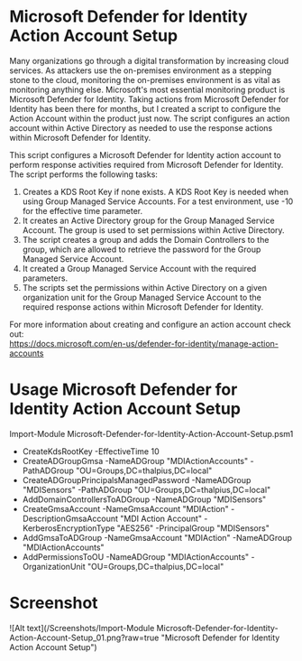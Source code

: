 # Microsoft Defender for Identity Action Account Setup

Many organizations go through a digital transformation by increasing cloud services. As attackers use the on-premises environment as a stepping stone to the cloud, monitoring the on-premises environment is as vital as monitoring anything else. Microsoft's most essential monitoring product is Microsoft Defender for Identity. Taking actions from Microsoft Defender for Identity has been there for months, but I created a script to configure the Action Account within the product just now. The script configures an action account within Active Directory as needed to use the response actions within Microsoft Defender for Identity.

This script configures a Microsoft Defender for Identity action account to perform response activities required from Microsoft Defender for Identity. The script performs the following tasks:
 
1. Creates a KDS Root Key if none exists. A KDS Root Key is needed when using Group Managed Service Accounts. For a test environment, use -10 for the effective time parameter.
2. It creates an Active Directory group for the Group Managed Service Account. The group is used to set permissions within Active Directory.
3. The script creates a group and adds the Domain Controllers to the group, which are allowed to retrieve the password for the Group Managed Service Account.
4. It created a Group Managed Service Account with the required parameters.
5. The scripts set the permissions within Active Directory on a given organization unit for the Group Managed Service Account to the required response actions within Microsoft Defender for Identity.

For more information about creating and configure an action account check out:\
https://docs.microsoft.com/en-us/defender-for-identity/manage-action-accounts

# Usage Microsoft Defender for Identity Action Account Setup

Import-Module Microsoft-Defender-for-Identity-Action-Account-Setup.psm1

- CreateKdsRootKey -EffectiveTime 10
- CreateADGroupGmsa -NameADGroup "MDIActionAccounts" -PathADGroup "OU=Groups,DC=thalpius,DC=local"
- CreateADGroupPrincipalsManagedPassword -NameADGroup "MDISensors" -PathADGroup "OU=Groups,DC=thalpius,DC=local"
- AddDomainControllersToADGroup -NameADGroup "MDISensors"
- CreateGmsaAccount -NameGmsaAccount "MDIAction" -DescriptionGmsaAccount "MDI Action Account" -KerberosEncryptionType "AES256" -PrincipalGroup "MDISensors"
- AddGmsaToADGroup -NameGmsaAccount "MDIAction" -NameADGroup "MDIActionAccounts"
- AddPermissionsToOU -NameADGroup "MDIActionAccounts" -OrganizationUnit "OU=Groups,DC=thalpius,DC=local"

# Screenshot

![Alt text](/Screenshots/Import-Module Microsoft-Defender-for-Identity-Action-Account-Setup_01.png?raw=true "Microsoft Defender for Identity Action Account Setup")
